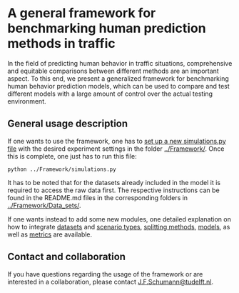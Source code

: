 # A general framework for benchmarking human prediction methods in traffic
In the field of predicting human behavior in traffic situations, comprehensive and equitable comparisons between different methods are an important aspect. To this end, we present a generalized framework for benchmarking human behavior prediction models, which can be used to compare and test different models with a large amount of control over the actual testing environment.

## General usage description
If one wants to use the framework, one has to [set up a new simulations.py file](https://github.com/julianschumann/General-Framework/tree/main/Framework#running-a-new-experiment) with the desired experiment settings in the folder [../Framework/](https://github.com/julianschumann/General-Framework/tree/main/Framework). Once this is complete, one just has to run this file:
```
python ../Framework/simulations.py
```

It has to be noted that for the datasets already included in the model it is required to access the raw data first. The respective instructions can be found in the README.md files in the corresponding folders in [../Framework/Data_sets/](https://github.com/julianschumann/General-Framework/tree/main/Framework/Data_sets).

If one wants instead to add some new modules, one detailed explanation on how to integrate [datasets](https://github.com/julianschumann/General-Framework/blob/main/Framework/Data_sets/README.md) and [scenario types](https://github.com/julianschumann/General-Framework/blob/main/Framework/Scenarios/README.md), [splitting methods](https://github.com/julianschumann/General-Framework/blob/main/Framework/Splitting_methods/README.md), [models](https://github.com/julianschumann/General-Framework/blob/main/Framework/Models/README.md), as well as [metrics](https://github.com/julianschumann/General-Framework/blob/main/Framework/Evaluation_metrics/README.md) are available.

## Contact and collaboration
If you have questions regarding the usage of the framework or are interested in a collaboration, please contact J.F.Schumann@tudelft.nl.
